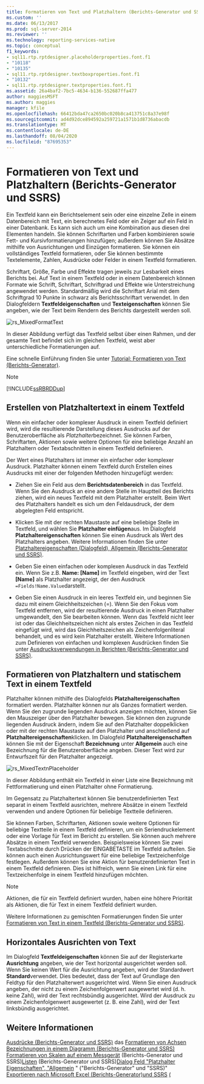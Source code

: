 ```yaml
---
title: Formatieren von Text und Platzhaltern (Berichts-Generator und SSRS) | Microsoft-Dokumentation
ms.custom: ''
ms.date: 06/13/2017
ms.prod: sql-server-2014
ms.reviewer: ''
ms.technology: reporting-services-native
ms.topic: conceptual
f1_keywords:
- sql11.rtp.rptdesigner.placeholderproperties.font.f1
- "10118"
- "10135"
- sql11.rtp.rptdesigner.textboxproperties.font.f1
- "10132"
- sql11.rtp.rptdesigner.textproperties.font.f1
ms.assetid: 26a4baf2-7bc5-4634-b136-552687ffa477
author: maggiesMSFT
ms.author: maggies
manager: kfile
ms.openlocfilehash: 66412bda47ca2650bc020b8ca413751c8a37e98f
ms.sourcegitcommit: ad4d92dce894592a259721a1571b1d8736abacdb
ms.translationtype: MT
ms.contentlocale: de-DE
ms.lasthandoff: 08/04/2020
ms.locfileid: "87695353"
---
```

# <a name="formatting-text-and-placeholders-report-builder-and-ssrs"></a>Formatieren von Text und Platzhaltern (Berichts-Generator und SSRS)
  Ein Textfeld kann ein Berichtselement sein oder eine einzelne Zelle in einem Datenbereich mit Text, ein berechnetes Feld oder ein Zeiger auf ein Feld in einer Datenbank. Es kann sich auch um eine Kombination aus diesen drei Elementen handeln. Sie können Schriftarten und Farben kombinieren sowie Fett- und Kursivformatierungen hinzufügen; außerdem können Sie Absätze mithilfe von Ausrichtungen und Einzügen formatieren. Sie können ein vollständiges Textfeld formatieren, oder Sie können bestimmte Textelemente, Zahlen, Ausdrücke oder Felder in einem Textfeld formatieren.

 Schriftart, Größe, Farbe und Effekte tragen jeweils zur Lesbarkeit eines Berichts bei. Auf Text in einem Textfeld oder in einem Datenbereich können Formate wie Schrift, Schriftart, Schriftgrad und Effekte wie Unterstreichung angewendet werden. Standardmäßig wird die Schriftart Arial mit dem Schriftgrad 10 Punkte in schwarz als Berichtsschriftart verwendet. In den Dialogfeldern **Textfeldeigenschaften** und **Texteigenschaften** können Sie angeben, wie der Text beim Rendern des Berichts dargestellt werden soll.

 ![rs_MixedFormatText](../media/rs-mixedformattext.gif "rs_MixedFormatText")

 In dieser Abbildung verfügt das Textfeld selbst über einen Rahmen, und der gesamte Text befindet sich im gleichen Textfeld, weist aber unterschiedliche Formatierungen auf.

 Eine schnelle Einführung finden Sie unter [Tutorial: Formatieren von Text &#40;Berichts-Generator&#41;](../tutorial-format-text-report-builder.md).

> [!NOTE]
>  [!INCLUDE[ssRBRDDup](../../includes/ssrbrddup-md.md)]

## <a name="creating-placeholder-text-in-a-text-box"></a>Erstellen von Platzhaltertext in einem Textfeld
 Wenn ein einfacher oder komplexer Ausdruck in einem Textfeld definiert wird, wird die resultierende Darstellung dieses Ausdrucks auf der Benutzeroberfläche als *Platzhalter*bezeichnet. Sie können Farben, Schriftarten, Aktionen sowie weitere Optionen für eine beliebige Anzahl an Platzhaltern oder Textabschnitten in einem Textfeld definieren.

 Der Wert eines Platzhalters ist immer ein einfacher oder komplexer Ausdruck. Platzhalter können einem Textfeld durch Erstellen eines Ausdrucks mit einer der folgenden Methoden hinzugefügt werden:

-   Ziehen Sie ein Feld aus dem **Berichtsdatenbereich** in das Textfeld. Wenn Sie den Ausdruck an eine andere Stelle im Hauptteil des Berichts ziehen, wird ein neues Textfeld mit dem Platzhalter erstellt. Beim Wert des Platzhalters handelt es sich um den Feldausdruck, der dem abgelegten Feld entspricht.

-   Klicken Sie mit der rechten Maustaste auf eine beliebige Stelle im Textfeld, und wählen Sie **Platzhalter einfügen**aus. Im Dialogfeld **Platzhaltereigenschaften** können Sie einen Ausdruck als Wert des Platzhalters angeben. Weitere Informationen finden Sie unter [Platzhaltereigenschaften (Dialogfeld), Allgemein &#40;Berichts-Generator und SSRS&#41;](../placeholder-properties-dialog-box-general-report-builder-and-ssrs.md).

-   Geben Sie einen einfachen oder komplexen Ausdruck in das Textfeld ein. Wenn Sie z.B. **Name: [Name]** im Textfeld eingeben, wird der Text **[Name]** als Platzhalter angezeigt, der den Ausdruck `=Fields!Name.Value`darstellt.

-   Geben Sie einen Ausdruck in ein leeres Textfeld ein, und beginnen Sie dazu mit einem Gleichheitszeichen (=). Wenn Sie den Fokus vom Textfeld entfernen, wird der resultierende Ausdruck in einen Platzhalter umgewandelt, den Sie bearbeiten können. Wenn das Textfeld nicht leer ist oder das Gleichheitszeichen nicht als erstes Zeichen in das Textfeld eingefügt wird, wird das Gleichheitszeichen als Zeichenfolgenliteral behandelt, und es wird kein Platzhalter erstellt. Weitere Informationen zum Definieren von einfachen und komplexen Ausdrücken finden Sie unter [Ausdrucksverwendungen in Berichten (Berichts-Generator und SSRS)](expression-uses-in-reports-report-builder-and-ssrs.md).

## <a name="formatting-placeholders-and-static-text-in-a-text-box"></a>Formatieren von Platzhaltern und statischem Text in einem Textfeld
 Platzhalter können mithilfe des Dialogfelds **Platzhaltereigenschaften** formatiert werden. Platzhalter können nur als Ganzes formatiert werden. Wenn Sie den zugrunde liegenden Ausdruck anzeigen möchten, können Sie den Mauszeiger über den Platzhalter bewegen. Sie können den zugrunde liegenden Ausdruck ändern, indem Sie auf den Platzhalter doppelklicken oder mit der rechten Maustaste auf den Platzhalter und anschließend auf **Platzhaltereigenschaften**klicken. Im Dialogfeld **Platzhaltereigenschaften** können Sie mit der Eigenschaft **Bezeichnung** unter **Allgemein** auch eine Bezeichnung für die Benutzeroberfläche angeben. Dieser Text wird zur Entwurfszeit für den Platzhalter angezeigt.

 ![rs_MixedTextnPlaceholder](../media/rs-mixedtextnplaceholder.gif "rs_MixedTextnPlaceholder")

 In dieser Abbildung enthält ein Textfeld in einer Liste eine Bezeichnung mit Fettformatierung und einen Platzhalter ohne Formatierung.

 Im Gegensatz zu Platzhaltertext können Sie benutzerdefinierten Text separat in einem Textfeld ausrichten, mehrere Absätze in einem Textfeld verwenden und andere Optionen für beliebige Textteile definieren.

 Sie können Farben, Schriftarten, Aktionen sowie weitere Optionen für beliebige Textteile in einem Textfeld definieren, um ein Seriendruckelement oder eine Vorlage für Text im Bericht zu erstellen. Sie können auch mehrere Absätze in einem Textfeld verwenden. Beispielsweise können Sie zwei Textabschnitte durch Drücken der EINGABETASTE im Textfeld aufteilen. Sie können auch einen Ausrichtungswert für eine beliebige Textzeichenfolge festlegen. Außerdem können Sie eine Aktion für benutzerdefinierten Text in einem Textfeld definieren. Dies ist hilfreich, wenn Sie einen Link für eine Textzeichenfolge in einem Textfeld hinzufügen möchten.

> [!NOTE]
>  Aktionen, die für ein Textfeld definiert wurden, haben eine höhere Priorität als Aktionen, die für Text in einem Textfeld definiert wurden.

 Weitere Informationen zu gemischten Formatierungen finden Sie unter [Formatieren von Text in einem Textfeld (Berichts-Generator und SSRS)](format-text-in-a-text-box-report-builder-and-ssrs.md).

## <a name="aligning-horizontal-text-using-general"></a>Horizontales Ausrichten von Text
 Im Dialogfeld **Textfeldeigenschaften** können Sie auf der Registerkarte **Ausrichtung** angeben, wie der Text horizontal ausgerichtet werden soll. Wenn Sie keinen Wert für die Ausrichtung angeben, wird der Standardwert **Standard**verwendet. Dies bedeutet, dass der Text auf Grundlage den Feldtyp für den Platzhalterwert ausgerichtet wird. Wenn Sie einen Ausdruck angeben, der nicht zu einem Zeichenfolgenwert ausgewertet wird (d. h. keine Zahl), wird der Text rechtsbündig ausgerichtet. Wird der Ausdruck zu einem Zeichenfolgenwert ausgewertet (z. B. eine Zahl), wird der Text linksbündig ausgerichtet.

## <a name="see-also"></a>Weitere Informationen
 [Ausdrücke &#40;Berichts-Generator und SSRS&#41;](expressions-report-builder-and-ssrs.md) das [Formatieren von Achsen Bezeichnungen in einem Diagramm &#40;Berichts-Generator und SSRS&#41;](formatting-axis-labels-on-a-chart-report-builder-and-ssrs.md) [Formatieren von Skalen auf einem Messgerät](formatting-scales-on-a-gauge-report-builder-and-ssrs.md) &#40;Berichts-Generator und SSRS&#41;[Listen](tables-matrices-and-lists-report-builder-and-ssrs.md) &#40;Berichts-Generator und SSRS&#41;[Dialog Feld "Platzhalter Eigenschaften", "Allgemein](../placeholder-properties-dialog-box-general-report-builder-and-ssrs.md) " &#40;"Berichts-Generator" und "SSRS&#41;" [Exportieren nach Microsoft Excel &#40;Berichts-Generator&#41;und SSRS](../report-builder/exporting-to-microsoft-excel-report-builder-and-ssrs.md) [&#40;](text-boxes-report-builder-and-ssrs.md)


